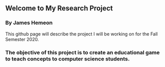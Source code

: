 ## Welcome to My Research Project
### By James Hemeon
This github page will describe the project I will be working on for the Fall Semester 2020. 
### The objective of this project is to create an educational game to teach concepts to computer science students. 


